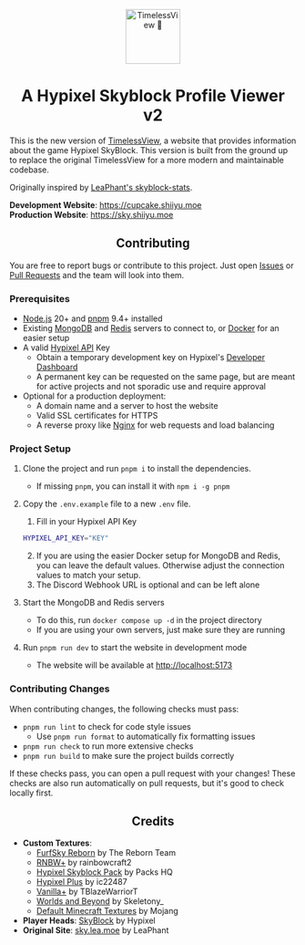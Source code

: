 <p align="center">
  <picture>
    <source media="(prefers-color-scheme: light)" srcset="static/img/logo_black.png">
    <img alt="TimelessView 🍣" height="96px" src="static/img/logo.png">
  </picture>
</p>
<h1 align="center">A Hypixel Skyblock Profile Viewer v2</h1>

This is the new version of [TimelessView](https://github.com/TimelessViewWebsite/TimelessView), a website that provides information about the game Hypixel SkyBlock. This version is built from the ground up to replace the original TimelessView for a more modern and maintainable codebase.

Originally inspired by [LeaPhant's skyblock-stats](https://github.com/LeaPhant/skyblock-stats).

**Development Website**: https://cupcake.shiiyu.moe \
**Production Website**: https://sky.shiiyu.moe

<h2 align="center">Contributing</h1>

You are free to report bugs or contribute to this project. Just open <a href="../../issues">Issues</a> or <a href="../../pulls">Pull Requests</a> and the team will look into them.

<h3>Prerequisites</h3>

- <a href="https://nodejs.org/">Node.js</a> 20+ and <a href="https://pnpm.io/">pnpm</a> 9.4+ installed
- Existing <a href="https://docs.mongodb.com/manual/administration/install-community/">MongoDB</a> and <a href="https://redis.io/">Redis</a> servers to connect to, or <a href="https://docs.docker.com/desktop/">Docker</a> for an easier setup
- A valid <a href="https://api.hypixel.net/">Hypixel API</a> Key
  - Obtain a temporary development key on Hypixel's [Developer Dashboard](https://developer.hypixel.net/dashboard)
  - A permanent key can be requested on the same page, but are meant for active projects and not sporadic use and require approval
- Optional for a production deployment:
  - A domain name and a server to host the website
  - Valid SSL certificates for HTTPS
  - A reverse proxy like <a href="https://www.nginx.com/">Nginx</a> for web requests and load balancing

<h3>Project Setup</h3>

1. Clone the project and run `pnpm i` to install the dependencies.
   - If missing `pnpm`, you can install it with `npm i -g pnpm`
2. Copy the `.env.example` file to a new `.env` file.
   1. Fill in your Hypixel API Key

   ```sh
   HYPIXEL_API_KEY="KEY"
   ```

   2. If you are using the easier Docker setup for MongoDB and Redis, you can leave the default values. Otherwise adjust the connection values to match your setup.
   3. The Discord Webhook URL is optional and can be left alone

3. Start the MongoDB and Redis servers
   - To do this, run `docker compose up -d` in the project directory
   - If you are using your own servers, just make sure they are running
4. Run `pnpm run dev` to start the website in development mode
   - The website will be available at <a href="http://localhost:5173">http://localhost:5173</a>

<h3>Contributing Changes</h3>

When contributing changes, the following checks must pass:

- `pnpm run lint` to check for code style issues
  - Use `pnpm run format` to automatically fix formatting issues
- `pnpm run check` to run more extensive checks
- `pnpm run build` to make sure the project builds correctly

If these checks pass, you can open a pull request with your changes! These checks are also run automatically on pull requests, but it's good to check locally first.

<h2 align="center">Credits</h2>

- **Custom Textures**:
  - [FurfSky Reborn](https://hypixel.net/threads/4101579) by The Reborn Team
  - [RNBW+](https://hypixel.net/threads/3470904) by rainbowcraft2
  - [Hypixel Skyblock Pack](https://hypixel.net/threads/2103515) by Packs HQ
  - [Hypixel Plus](https://hypixel.net/threads/4174260) by ic22487
  - [Vanilla+](https://hypixel.net/threads/2147652) by TBlazeWarriorT
  - [Worlds and Beyond](https://hypixel.net/threads/3597207) by Skeletony\_
  - [Default Minecraft Textures](https://www.minecraft.net/) by Mojang
- **Player Heads**: [SkyBlock](https://hypixel.net/forums/skyblock.157/) by Hypixel
- **Original Site**: [sky.lea.moe](https://sky.lea.moe/) by LeaPhant
